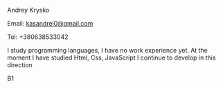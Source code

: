 Andrey Krysko

Email: kasandrej0@gmail.com

Tel: +380638533042

I study programming languages, I have no work experience yet.
At the moment I have studied Html, Css, JavaScript
I continue to develop in this direction




B1
